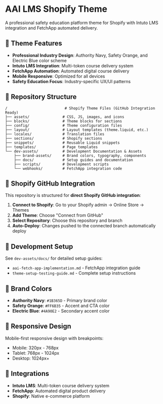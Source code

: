# AAI LMS Shopify Theme

A professional safety education platform theme for Shopify with Intuto LMS integration and FetchApp automated delivery.

## 🎯 Theme Features

- **Professional Industry Design**: Authority Navy, Safety Orange, and Electric Blue color scheme
- **Intuto LMS Integration**: Multi-token course delivery system
- **FetchApp Automation**: Automated digital course delivery
- **Mobile Responsive**: Optimized for all devices
- **Safety Education Focus**: Industry-specific UX/UI patterns

## 📁 Repository Structure

```
/                          # Shopify Theme Files (GitHub Integration Ready)
├── assets/               # CSS, JS, images, and icons
├── blocks/               # Theme blocks for sections
├── config/               # Theme configuration files
├── layout/               # Layout templates (theme.liquid, etc.)
├── locales/              # Translation files
├── sections/             # Shopify sections
├── snippets/             # Reusable Liquid snippets
├── templates/            # Page templates
└── dev-assets/           # Development Documentation & Assets
    ├── brand-assets/     # Brand colors, typography, components
    ├── docs/             # Setup guides and documentation
    ├── scripts/          # Development scripts
    └── webhooks/         # FetchApp integration code
```

## 🚀 Shopify GitHub Integration

This repository is structured for **direct Shopify GitHub integration**:

1. **Connect to Shopify**: Go to your Shopify admin → Online Store → Themes
2. **Add Theme**: Choose "Connect from GitHub" 
3. **Select Repository**: Choose this repository and branch
4. **Auto-Deploy**: Changes pushed to the connected branch automatically deploy

## 🔧 Development Setup

See `dev-assets/docs/` for detailed setup guides:
- `aai-fetch-app-implementation.md` - FetchApp integration guide
- `theme-setup-testing-guide.md` - Complete setup instructions

## 🎨 Brand Colors

- **Authority Navy**: `#1B365D` - Primary brand color
- **Safety Orange**: `#FF6B35` - Accent and CTA color  
- **Electric Blue**: `#4A90E2` - Secondary accent color

## 📱 Responsive Design

Mobile-first responsive design with breakpoints:
- Mobile: 320px - 768px
- Tablet: 768px - 1024px
- Desktop: 1024px+

## 🔗 Integrations

- **Intuto LMS**: Multi-token course delivery system
- **FetchApp**: Automated digital product delivery
- **Shopify**: Native e-commerce platform